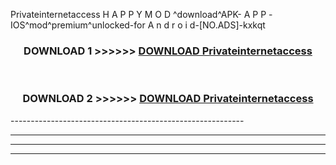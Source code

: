  Privateinternetaccess  H A P P Y M O D ^download^APK- A P P -IOS^mod^premium^unlocked-for A n d r o i d-[NO.ADS]-kxkqt



<div align="center">

<h3>DOWNLOAD 1 >>>>>> <a href="https://en-mod.web.app/?en= Privateinternetaccess ">DOWNLOAD Privateinternetaccess  </a></h3><br>

<h3>DOWNLOAD 2 >>>>>> <a href="https://en-mod.web.app/?en= Privateinternetaccess ">DOWNLOAD Privateinternetaccess  </a></h3>

</div>
----------------------------------------------------------

----------------------------------------------------------

----------------------------------------------------------

----------------------------------------------------------



